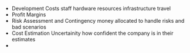 - Development Costs
	  staff
	  hardware resources
	  infrastructure
	  travel
- Profit Margins
- Risk Assessment and Contingency 
	  money allocated to handle risks and bad scenarios
- Cost Estimation Uncertainity
	  how confident the company is in their estimates
- 